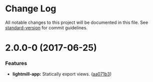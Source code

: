 # Change Log

All notable changes to this project will be documented in this file.
See [standard-version](https://github.com/conventional-changelog/standard-version) for commit guidelines.

<a name="2.0.0-0"></a>
# 2.0.0-0 (2017-06-25)


### Features

* **lightmill-app:** Statically export views. ([aa071b3](https://github.com/QuentinRoy/lightmill-js/commit/aa071b3))
